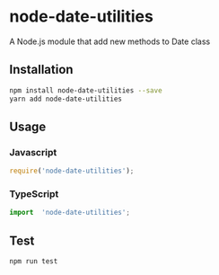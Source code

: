 # node-date-utilities
A Node.js module that add new methods to Date class
## Installation 
```sh
npm install node-date-utilities --save
yarn add node-date-utilities
```
## Usage
### Javascript
```javascript
require('node-date-utilities');
```
### TypeScript
```typescript
import  'node-date-utilities';
```

## Test 
```sh
npm run test
```